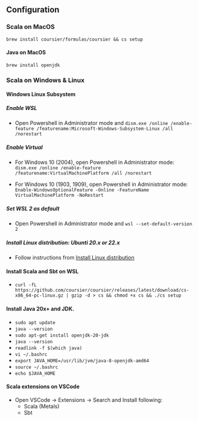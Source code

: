 ## Configuration

### Scala on MacOS
`brew install coursier/formulas/coursier && cs setup`

#### Java on MacOS
`brew install openjdk`

### Scala on Windows & Linux

#### Windows Linux Subsystem

##### Enable WSL

- Open Powershell in Administrator mode and 
`dism.exe /online /enable-feature /featurename:Microsoft-Windows-Subsystem-Linux /all /norestart` 

##### Enable Virtual

- For Windows 10 (2004), open Powershell in Administrator mode: `dism.exe /online /enable-feature /featurename:VirtualMachinePlatform /all /norestart` 

- For Windows 10 (1903, 1909), open Powershell in Administrator mode: `Enable-WindowsOptionalFeature -Online -FeatureName VirtualMachinePlatform -NoRestart`

##### Set WSL 2 as default

- Open Powershell in Administrator mode and 
`wsl --set-default-version 2`

##### Install Linux distribution: Ubunti 20.x or 22.x

- Follow instructions from <a href="https://learn.microsoft.com/en-us/windows/wsl/install-manual">Install Linux distribution</a>

#### Install Scala and Sbt on WSL

- `curl -fL https://github.com/coursier/coursier/releases/latest/download/cs-x86_64-pc-linux.gz | gzip -d > cs && chmod +x cs && ./cs setup`

#### Install Java 20x+ and JDK.
- `sudo apt update `
- `java --version`
- `sudo apt-get install openjdk-20-jdk`
- `java --version`
- `readlink -f $(which java)`
- `vi ~/.bashrc`
- `export JAVA_HOME=/usr/lib/jvm/java-8-openjdk-amd64`
- `source ~/.bashrc`
- `echo $JAVA_HOME`

#### Scala extensions on VSCode
- Open VSCode -> Extensions -> Search and Install following:
    - Scala (Metals)
    - Sbt




